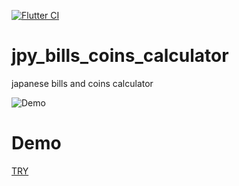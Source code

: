 [![Flutter CI](https://github.com/freddiefujiwara/jpy_bills_coins_calculator/workflows/Flutter%20CI/badge.svg)](https://github.com/freddiefujiwara/jpy_bills_coins_calculator/actions)
# jpy_bills_coins_calculator

japanese bills and coins calculator

![Demo](https://freddiefujiwara.com/jpy_bills_coins_calculator/ezgif.com-video-to-gif.gif)

# Demo
[TRY](https://freddiefujiwara.com/memory_game/#/)
